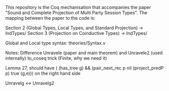 This repository is the Coq mechanisation that accompanies the paper "Sound and Complete Projection of Multi Party Session Types". 
The mapping between the paper to the code is:

Section 2 (Global Types, Local Types, and Standard Projection) -> IndTypes/
Section 3 (Projection on Coinductive Types) -> IndTypes/


Global and Local type syntax: theories/Syntax.v


Notes:
Difference Unravele (paper and main theorem) and Unravele2 (used internally)
to_coseq trick (Finite, why we need it)

Lemma 27, should have ( (has_tree g) && (pair_next_rec p nil (project_predP p) true (g,e))) on the right hand side

Unravelg <-> Unravelg2